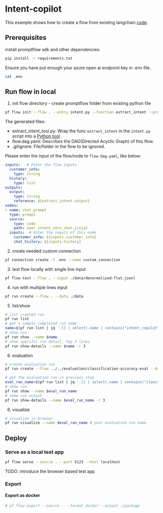 # Intent-copilot
This example shows how to create a flow from existing langchain [code](./intent.py). 

## Prerequisites

install promptflow sdk and other dependencies:
```bash
pip install -r requirements.txt
```

Ensure you have put enough your azure open ai endpoint key in .env file.
```bash
cat .env
```

## Run flow in local

1. init flow directory - create promptflow folder from existing python file
```bash
pf flow init --flow . --entry intent.py --function extract_intent --prompt-template chat_prompt=user_intent_zero_shot.jinja2
```
The generated files:
- extract_intent_tool.py: Wrap the func `extract_intent` in the `intent.py` script into a [Python tool](https://promptflow.azurewebsites.net/tools-reference/python-tool.html).
- flow.dag.yaml: Describes the DAG(Directed Acyclic Graph) of this flow.
- .gitignore: File/folder in the flow to be ignored.

Please enter the input of the flow/node to `flow.dag.yaml`, like below:
```yaml
inputs:   # Enter the flow inputs
  customer_info:
    type: string
  history:
    type: list
outputs:
  output:
    type: string
    reference: ${extract_intent.output}
nodes:
- name: chat_prompt
  type: prompt
  source:
    type: code
    path: user_intent_zero_shot.jinja2
  inputs:  # Enter the inputs of this node
    customer_info: ${inputs.customer_info}
    chat_history: ${inputs.history}
```

2. create needed custom connection
```bash
pf connection create -f .env --name custom_connection
```

3. test flow locally with single line input
```bash
pf flow test --flow . --input ./data/denormalized-flat.jsonl
```

4. run with multiple lines input
```bash
pf run create --flow . --data ./data
```

5. list/show 

```bash
# list created run
pf run list
# get a sample completed run name
name=$(pf run list | jq '.[] | select(.name | contains("intent_copilot")) | .name'| head -n 1 | tr -d '"')
# show run
pf run show --name $name
# show specific run detail, top 3 lines
pf run show-details --name $name -r 3
```

6. evaluation

```bash
# create evaluation run
pf run create --flow ../../evaluation/classification-accuracy-eval --data ./data --column-mapping groundtruth='${data.intent}' prediction='${run.outputs.output}' --run $name
```

```bash
# get the evaluation run in previous step
eval_run_name=$(pf run list | jq '.[] | select(.name | contains("classification_accuracy_eval")) | .name'| head -n 1 | tr -d '"')
# show run
pf run show --name $eval_run_name
# show run output
pf run show-details --name $eval_run_name -r 3
```

6. visualize
```bash
# visualize in browser
pf run visualize --name $eval_run_name # your evaluation run name
```

## Deploy 

### Serve as a local test app

```bash
pf flow serve --source . --port 5123 --host localhost
```

TODO: introduce the browser based test app 

### Export

#### Export as docker
```bash
# pf flow export --source . --format docker --output ./package
```